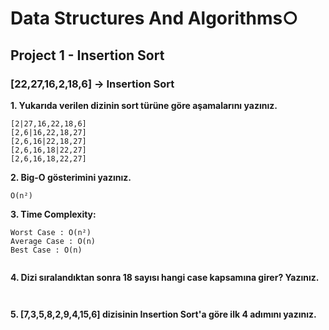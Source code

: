# Data Structures And Algorithms○

## Project 1 - Insertion Sort

### [22,27,16,2,18,6] -> Insertion Sort

**1. Yukarıda verilen dizinin sort türüne göre aşamalarını yazınız.**
```
[2|27,16,22,18,6]
[2,6|16,22,18,27]
[2,6,16|22,18,27]
[2,6,16,18|22,27]
[2,6,16,18,22,27]

```
**2. Big-O gösterimini yazınız.**
```
O(n²)
```

**3. Time Complexity:**
```
Worst Case : O(n²)
Average Case : O(n)
Best Case : O(n)


```

**4. Dizi sıralandıktan sonra 18 sayısı hangi case kapsamına girer? Yazınız.**
```


```

**5. [7,3,5,8,2,9,4,15,6] dizisinin Insertion Sort'a göre ilk 4 adımını yazınız.**

```

```
